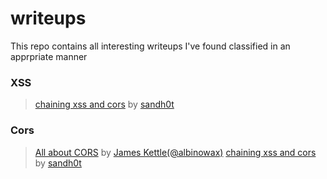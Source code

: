 # writeups
This repo contains all interesting writeups I've found classified in an apprpriate manner



### XSS
> [chaining xss and cors](https://medium.com/bugbountywriteup/think-outside-the-scope-advanced-cors-exploitation-techniques-dad019c68397) by [sandh0t](https://twitter.com/sandh0t)





### Cors
> [All about CORS](https://portswigger.net/research/exploiting-cors-misconfigurations-for-bitcoins-and-bounties) by [James Kettle(@albinowax)](https://twitter.com/albinowax)
> [chaining xss and cors](https://medium.com/bugbountywriteup/think-outside-the-scope-advanced-cors-exploitation-techniques-dad019c68397) by [sandh0t](https://twitter.com/sandh0t)
